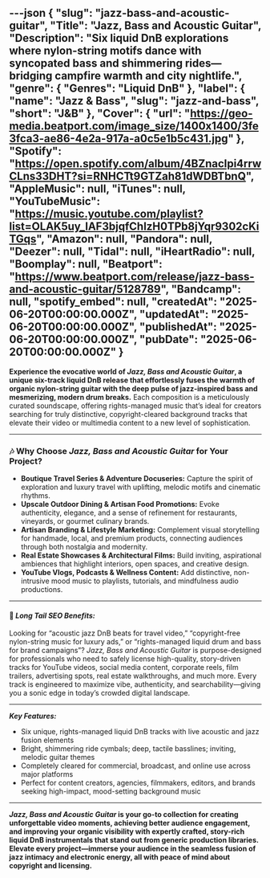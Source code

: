 ---json
{
  "slug": "jazz-bass-and-acoustic-guitar",
  "Title": "Jazz, Bass and Acoustic Guitar",
  "Description": "Six liquid DnB explorations where nylon-string motifs dance with syncopated bass and shimmering rides—bridging campfire warmth and city nightlife.",
  "genre": {
    "Genres": "Liquid DnB"
  },
  "label": {
    "name": "Jazz & Bass",
    "slug": "jazz-and-bass",
    "short": "J&B"
  },
  "Cover": {
    "url": "https://geo-media.beatport.com/image_size/1400x1400/3fe3fca3-ae86-4e2a-917a-a0c5e1b5c431.jpg"
  },
  "Spotify": "https://open.spotify.com/album/4BZnacIpi4rrwCLns33DHT?si=RNHCTt9GTZah81dWDBTbnQ",
  "AppleMusic": null,
  "iTunes": null,
  "YouTubeMusic": "https://music.youtube.com/playlist?list=OLAK5uy_lAF3bjqfChIzH0TPb8jYqr9302cKiTGqs",
  "Amazon": null,
  "Pandora": null,
  "Deezer": null,
  "Tidal": null,
  "iHeartRadio": null,
  "Boomplay": null,
  "Beatport": "https://www.beatport.com/release/jazz-bass-and-acoustic-guitar/5128789",
  "Bandcamp": null,
  "spotify_embed": null,
  "createdAt": "2025-06-20T00:00:00.000Z",
  "updatedAt": "2025-06-20T00:00:00.000Z",
  "publishedAt": "2025-06-20T00:00:00.000Z",
  "pubDate": "2025-06-20T00:00:00.000Z"
}
---

**Experience the evocative world of _Jazz, Bass and Acoustic Guitar_, a unique six-track liquid DnB release that effortlessly fuses the warmth of organic nylon-string guitar with the deep pulse of jazz-inspired bass and mesmerizing, modern drum breaks.** Each composition is a meticulously curated soundscape, offering rights-managed music that’s ideal for creators searching for truly distinctive, copyright-cleared background tracks that elevate their video or multimedia content to a new level of sophistication.

---

### 🎶 Why Choose _Jazz, Bass and Acoustic Guitar_ for Your Project?

- **Boutique Travel Series & Adventure Docuseries:** Capture the spirit of exploration and luxury travel with uplifting, melodic motifs and cinematic rhythms.
- **Upscale Outdoor Dining & Artisan Food Promotions:** Evoke authenticity, elegance, and a sense of refinement for restaurants, vineyards, or gourmet culinary brands.
- **Artisan Branding & Lifestyle Marketing:** Complement visual storytelling for handmade, local, and premium products, connecting audiences through both nostalgia and modernity.
- **Real Estate Showcases & Architectural Films:** Build inviting, aspirational ambiences that highlight interiors, open spaces, and creative design.
- **YouTube Vlogs, Podcasts & Wellness Content:** Add distinctive, non-intrusive mood music to playlists, tutorials, and mindfulness audio productions.

---

#### 🌟 _Long Tail SEO Benefits:_
Looking for “acoustic jazz DnB beats for travel video,” “copyright-free nylon-string music for luxury ads,” or “rights-managed liquid drum and bass for brand campaigns”? _Jazz, Bass and Acoustic Guitar_ is purpose-designed for professionals who need to safely license high-quality, story-driven tracks for YouTube videos, social media content, corporate reels, film trailers, advertising spots, real estate walkthroughs, and much more. Every track is engineered to maximize vibe, authenticity, and searchability—giving you a sonic edge in today’s crowded digital landscape.

---

**_Key Features:_**
- Six unique, rights-managed liquid DnB tracks with live acoustic and jazz fusion elements  
- Bright, shimmering ride cymbals; deep, tactile basslines; inviting, melodic guitar themes  
- Completely cleared for commercial, broadcast, and online use across major platforms  
- Perfect for content creators, agencies, filmmakers, editors, and brands seeking high-impact, mood-setting background music

---

**_Jazz, Bass and Acoustic Guitar_ is your go-to collection for creating unforgettable video moments, achieving better audience engagement, and improving your organic visibility with expertly crafted, story-rich liquid DnB instrumentals that stand out from generic production libraries. Elevate every project—immerse your audience in the seamless fusion of jazz intimacy and electronic energy, all with peace of mind about copyright and licensing.**

